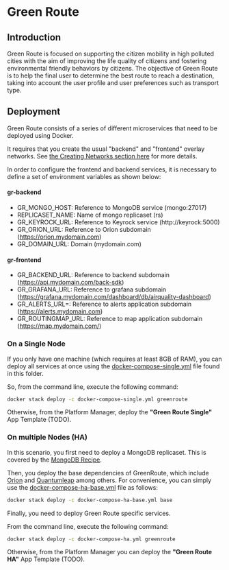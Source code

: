 # Green Route

## Introduction

Green Route is focused on supporting the citizen mobility in high polluted cities
with the aim of improving the life quality of citizens and fostering
environmental friendly behaviors by citizens. The objective of Green Route is to help
the final user to determine the best route to reach a destination, taking
into account the user profile and user preferences such as transport type.

## Deployment

Green Route consists of a series of different microservices that need to be
deployed using Docker.

It requires that you create the usual "backend" and "frontend" overlay networks.
See [the Creating Networks section here](../../installation.md) for more
details.

In order to configure the frontend and backend services, it is necessary to define a set
of environment variables as shown below:

#### gr-backend

- GR_MONGO_HOST: Reference to MongoDB service (mongo:27017)
- REPLICASET_NAME: Name of mongo replicaset (rs)
- GR_KEYROCK_URL: Reference to Keyrock service (http://keyrock:5000)
- GR_ORION_URL: Reference to Orion subdomain (https://orion.mydomain.com)
- GR_DOMAIN_URL: Domain (mydomain.com)

#### gr-frontend

- GR_BACKEND_URL: Reference to backend subdomain (https://api.mydomain.com/back-sdk)
- GR_GRAFANA_URL: Reference to grafana subdomain (https://grafana.mydomain.com/dashboard/db/airquality-dashboard)
- GR_ALERTS_URL=: Reference to alerts application subdomain (https://alerts.mydomain.com)
- GR_ROUTINGMAP_URL: Reference to map application subdomain (https://map.mydomain.com/)

### On a Single Node

If you only have one machine (which requires at least 8GB of RAM), you can
deploy all services at once using the [docker-compose-single.yml](./docker-compose-single.yml)
file found in this folder.

So, from the command line, execute the following command:

```bash
docker stack deploy -c docker-compose-single.yml greenroute
```

Otherwise, from the Platform Manager, deploy the **"Green Route Single"** App
Template (TODO).

### On multiple Nodes (HA)

In this scenario, you first need to deploy a MongoDB replicaset. This is
covered by the [MongoDB Recipe](../../utils/mongo-replicaset/readme.md).

Then, you deploy the base dependencies of GreenRoute, which include [Orion](../../data-management/context-broker/readme.md) and [Quantumleap](../../data-management/quantumleap/readme.md) among others. For convenience, you can simply use the [docker-compose-ha-base.yml](.docker-compose-ha-base.yml)
file as follows:

```bash
docker stack deploy -c docker-compose-ha-base.yml base
```

Finally, you need to deploy Green Route specific services.

From the command line, execute the following command:

```bash
docker stack deploy -c docker-compose-ha.yml greenroute
```

Otherwise, from the Platform Manager you can deploy the **"Green Route HA"**
App Template (TODO).

